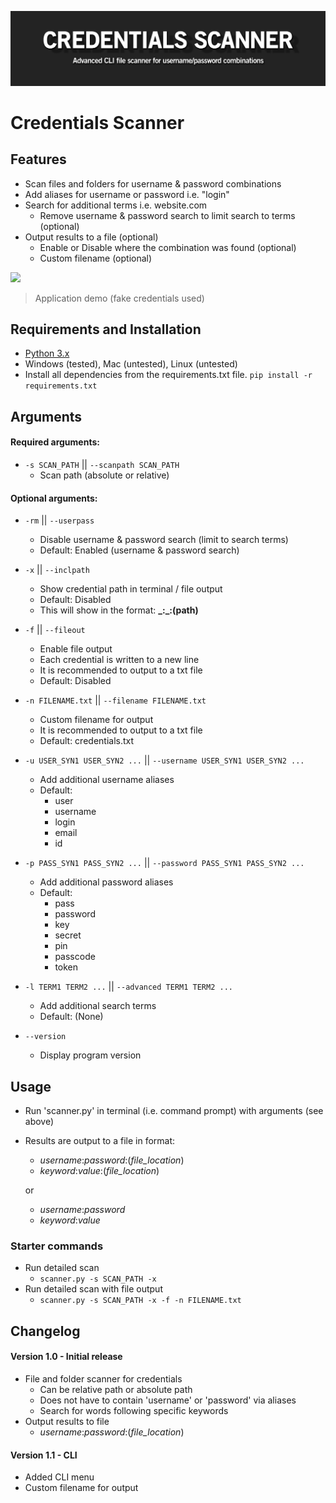 ![](readme_files/banner.png)

# Credentials Scanner

## Features
 - Scan files and folders for username & password combinations
 - Add aliases for username or password i.e. "login"
 - Search for additional terms i.e. website.com
    - Remove username & password search to limit search to terms (optional)
 - Output results to a file (optional)
    - Enable or Disable where the combination was found (optional)
    - Custom filename (optional)

![](readme_files/demo.gif)
> Application demo (fake credentials used)

## Requirements and Installation
 - [Python 3.x](https://www.python.org/)
 - Windows (tested), Mac (untested), Linux (untested)
 - Install all dependencies from the requirements.txt file. `pip install -r requirements.txt`

## Arguments
#### Required arguments:
  - `-s SCAN_PATH` || `--scanpath SCAN_PATH`
    - Scan path (absolute or relative)

#### Optional arguments:
  - `-rm` || `--userpass`
    - Disable username & password search (limit to search terms)
    - Default: Enabled (username & password search)
  
  
  - `-x` || `--inclpath`
    - Show credential path in terminal / file output
    - Default: Disabled
    - This will show in the format: **\_:\_:(path)**
  
  
  - `-f` || `--fileout`
    - Enable file output
    - Each credential is written to a new line
    - It is recommended to output to a txt file
    - Default: Disabled
    
    
  - `-n FILENAME.txt` || `--filename FILENAME.txt`
    - Custom filename for output
    - It is recommended to output to a txt file
    - Default: credentials.txt
  
  
  - `-u USER_SYN1 USER_SYN2 ...` || `--username USER_SYN1 USER_SYN2 ...`
    - Add additional username aliases
    - Default:
        - user
        - username
        - login
        - email
        - id
        
        
  - `-p PASS_SYN1 PASS_SYN2 ...` || `--password PASS_SYN1 PASS_SYN2 ...`
    - Add additional password aliases
    - Default:
        - pass
        - password
        - key
        - secret
        - pin
        - passcode
        - token
  
  
  - `-l TERM1 TERM2 ...` || `--advanced TERM1 TERM2 ...`
    - Add additional search terms
    - Default: (None)
  
  
  - `--version`
    - Display program version

## Usage
 - Run 'scanner.py' in terminal (i.e. command prompt) with arguments (see above)
 - Results are output to a file in format:
    - _username_:_password_:(_file_location_)
    - _keyword_:_value_:(_file_location_)
    
    or
    
    - _username_:_password_
    - _keyword_:_value_

### Starter commands
 - Run detailed scan
    - `scanner.py -s SCAN_PATH -x`
 - Run detailed scan with file output
    - `scanner.py -s SCAN_PATH -x -f -n FILENAME.txt`

## Changelog
#### Version 1.0 - Initial release
 - File and folder scanner for credentials
    - Can be relative path or absolute path
    - Does not have to contain 'username' or 'password' via aliases
    - Search for words following specific keywords
 - Output results to file
    - _username_:_password_:(_file_location_)
    
#### Version 1.1 - CLI 
 - Added CLI menu
 - Custom filename for output